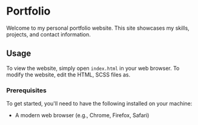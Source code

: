 # Portfolio

Welcome to my personal portfolio website. This site showcases my skills, projects, and contact information.


## Usage

To view the website, simply open `index.html` in your web browser. To modify the website, edit the HTML, SCSS files as. 

### Prerequisites

To get started, you'll need to have the following installed on your machine:

- A modern web browser (e.g., Chrome, Firefox, Safari)




